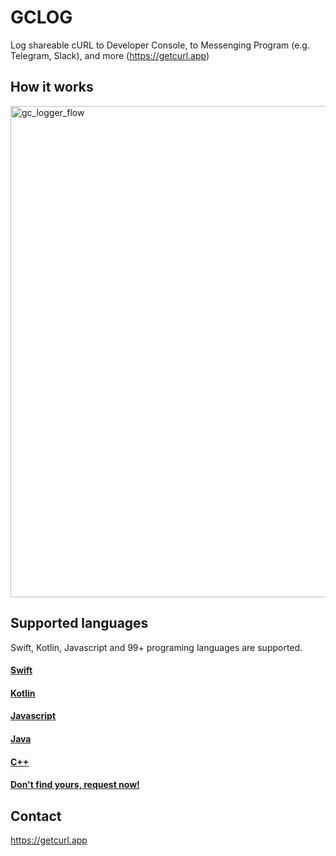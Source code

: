 # GCLOG
Log shareable cURL to Developer Console, to Messenging Program (e.g. Telegram, Slack), and more (https://getcurl.app)

## How it works
<img width="786" alt="gc_logger_flow" src="https://user-images.githubusercontent.com/4256921/167043591-8d7e28d6-ed25-4ad8-9af3-26f1df72c286.png">

## Supported languages
Swift, Kotlin, Javascript and 99+ programing languages are supported.

#### [Swift](https://github.com/docsion/GCLogSwift)

#### [Kotlin](https://github.com/docsion/gclog-kt)

#### [Javascript](https://github.com/docsion/gclog-js)

#### [Java](https://github.com/docsion/gclog-java)

#### [C++](https://github.com/docsion/gclog-cplusplus)

#### [Don't find yours, request now!](https://github.com/docsion/gclog/issues/new)


## Contact
https://getcurl.app
